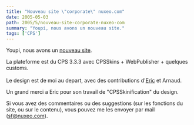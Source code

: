 ```yaml
---
title: "Nouveau site \"corporate\" nuxeo.com"
date: 2005-05-03
path: 2005/5/nouveau-site-corporate-nuxeo-com
summary: "Youpi, nous avons un nouveau site."
tags: ['CPS']
---
```


Youpi, nous avons un <a href="http://www.nuxeo.com/">nouveau site</a>.
 
La plateforme est du CPS 3.3.3 avec CPSSkins + WebPublisher + quelques 
customs.<br><br> 
Le design est de moi au depart, avec des contributions d'<a href="http://ebarroca.com/">Eric</a> et Arnaud.

Un grand merci a Eric pour son travail de "CPSSkinification" du design.

Si vous avez des commentaires ou des suggestions (sur les fonctions du site, 
ou sur le contenu), vous pouvez me les envoyer par mail (<a href="mailto:sf@nuxeo.com">sf@nuxeo.com</a>). 

